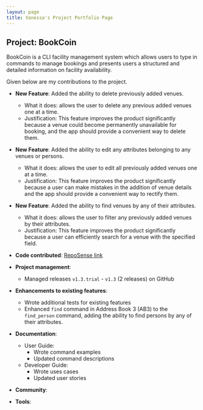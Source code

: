 ```yaml
---
layout: page
title: Vanessa's Project Portfolio Page
---
```


## Project: BookCoin

BookCoin is a CLI facility management system which allows users to type in commands to manage bookings and presents users a structured and detailed information on facility availability.

Given below are my contributions to the project.

* **New Feature**: Added the ability to delete previously added venues.
    * What it does: allows the user to delete any previous added venues one at a time.
    * Justification: This feature improves the product significantly because a venue could become permanently unavailable for booking, and the app should provide a convenient way to delete them.

* **New Feature**: Added the ability to edit any attributes belonging to any venues or persons.
  * What it does: allows the user to edit all previously added venues one at a time.
  * Justification: This feature improves the product significantly because a user can make mistakes in the addition of venue details and the app should provide a convenient way to rectify them.

* **New Feature**: Added the ability to find venues by any of their attributes.
  * What it does: allows the user to filter any previously added venues by their attributes.
  * Justification: This feature improves the product significantly because a user can efficiently search for a venue with the specified field.

* **Code contributed**: [RepoSense link](https://nus-cs2103-ay2021s2.github.io/tp-dashboard/?search=&sort=groupTitle&sortWithin=title&timeframe=commit&mergegroup=&groupSelect=groupByRepos&breakdown=true&checkedFileTypes=docs~functional-code~test-code~other&since=&tabOpen=true&tabType=authorship&tabAuthor=vvan-essa&tabRepo=AY2021S2-CS2103-W17-3%2Ftp%5Bmaster%5D&authorshipIsMergeGroup=false&authorshipFileTypes=docs~functional-code~test-code~other&authorshipIsBinaryFileTypeChecked=false)

* **Project management**:
  * Managed releases `v1.3.trial` - `v1.3` (2 releases) on GitHub

* **Enhancements to existing features**:
    * Wrote additional tests for existing features
    * Enhanced `find` command in Address Book 3 (AB3) to the `find_person` command, adding the ability to find persons by any of their attributes.

* **Documentation**:
    * User Guide:
        * Wrote command examples
        * Updated command descriptions
    * Developer Guide:
        * Wrote uses cases
        * Updated user stories

* **Community**:

* **Tools**:

